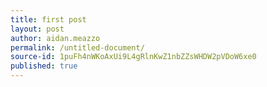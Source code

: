 ```yaml
---
title: first post
layout: post
author: aidan.meazzo
permalink: /untitled-document/
source-id: 1puFh4nWKoAxUi9L4gRlnKwZ1nbZZsWHDW2pVDoW6xe0
published: true
---
```

